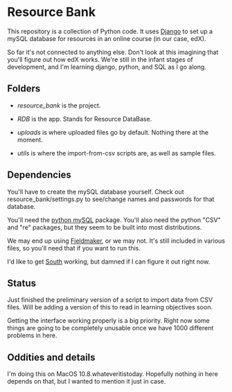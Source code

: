 Resource Bank
====================

This repository is a collection of Python code. It uses [Django](https://docs.djangoproject.com/en/1.5/) to set up a mySQL database for resources in an online course (in our case, edX).

So far it's not connected to anything else. Don't look at this imagining that you'll figure out how edX works. We're still in the infant stages of development, and I'm learning django, python, and SQL as I go along.

Folders
--------

* *resource_bank* is the project.

* *RDB* is the app. Stands for Resource DataBase.

* *uploads* is where uploaded files go by default. Nothing there at the moment.

* *utils* is where the import-from-csv scripts are, as well as sample files.

Dependencies
--------------

You'll have to create the mySQL database yourself. Check out resource_bank/settings.py to see/change names and passwords for that database.

You'll need the [python mySQL](http://sourceforge.net/projects/mysql-python/) package. You'll also need the python "CSV" and "re" packages, but they seem to be built into most distributions.

We may end up using [Fieldmaker](https://django-fieldmaker.readthedocs.org/en/latest/index.html), or we may not. It's still included in various files, so you'll need that if you want to run this.

I'd like to get [South](http://south.aeracode.org/) working, but damned if I can figure it out right now.

Status
--------

Just finished the preliminary version of a script to import data from CSV files. Will be adding a version of this to read in learning objectives soon.

Getting the interface working properly is a big priority. Right now some things are going to be completely unusable once we have 1000 different problems in here.

Oddities and details
--------------------

I'm doing this on MacOS 10.8.whateveritistoday. Hopefully nothing in here depends on that, but I wanted to mention it just in case.